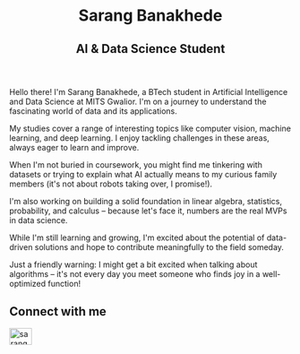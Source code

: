 <!DOCTYPE html>
<html lang="en">
<head>
    <meta charset="UTF-8">
    <meta name="viewport" content="width=device-width, initial-scale=1.0">
</head>
<body>
    <header>
        <h1>Sarang Banakhede</h1>
        <h2>AI & Data Science Student</h2>
    </header>
    <main>
        <p>
            Hello there! I'm Sarang Banakhede, a BTech student in Artificial Intelligence and Data Science at MITS Gwalior. I'm on a journey to understand the fascinating world of data and its applications.
        </p>
        <p>
            My studies cover a range of interesting topics like computer vision, machine learning, and deep learning. I enjoy tackling challenges in these areas, always eager to learn and improve.
        </p>
        <p>
            When I'm not buried in coursework, you might find me tinkering with datasets or trying to explain what AI actually means to my curious family members (it's not about robots taking over, I promise!).
        </p>
        <p>
            I'm also working on building a solid foundation in linear algebra, statistics, probability, and calculus – because let's face it, numbers are the real MVPs in data science.
        </p>
        <p>
            While I'm still learning and growing, I'm excited about the potential of data-driven solutions and hope to contribute meaningfully to the field someday.
        </p>
        <p>
            Just a friendly warning: I might get a bit excited when talking about algorithms – it's not every day you meet someone who finds joy in a well-optimized function!
        </p>
        <h2>Connect with me</h2>
        <p>
            <a href="https://www.linkedin.com/in/sarang-banakhede-79327823a/"><img src="https://brandeps.com/icon-download/L/Linkedin-icon-vector-13.svg" alt="sarang banakhede" height="30" width="40" /></a>
        </p>
    </main>
</body>
</html>
